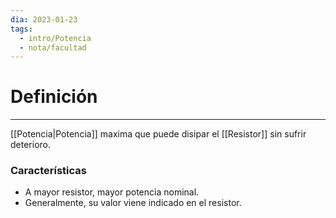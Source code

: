 ```yaml
---
dia: 2023-01-23
tags:
  - intro/Potencia
  - nota/facultad
---
```

# Definición
---
[[Potencia|Potencia]] maxima que puede disipar el [[Resistor]] sin sufrir deterioro.

### Características
- A mayor resistor, mayor potencia nominal.
- Generalmente, su valor viene indicado en el resistor.